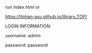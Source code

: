 run index.html or

https://jtphan-asu.github.io/library_TOP/

LOGIN INFORMATION:

username: admin

password: password
